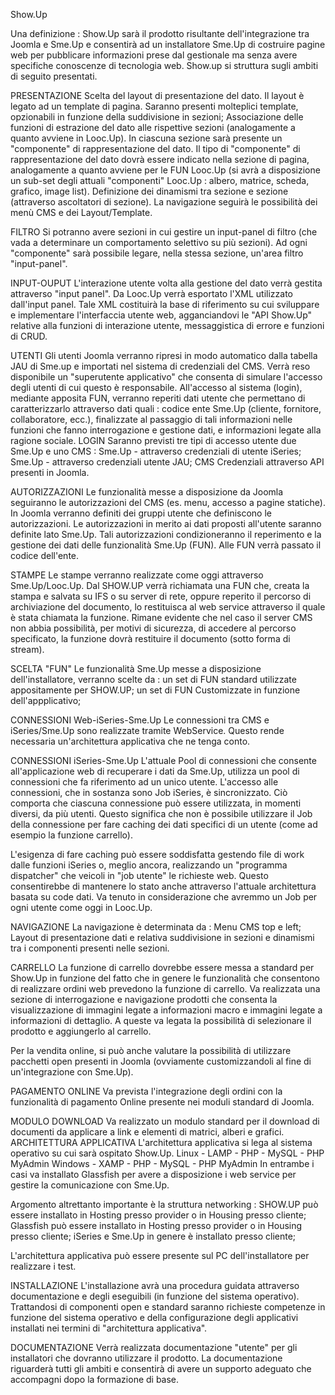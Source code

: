 Show.Up

Una definizione  :  Show.Up sarà il prodotto risultante dell'integrazione tra Joomla e Sme.Up e consentirà ad un installatore Sme.Up di costruire pagine web per pubblicare informazioni prese dal gestionale ma senza avere specifiche conoscenze di tecnologia web.
Show.up si struttura sugli ambiti di seguito presentati.

PRESENTAZIONE
Scelta del layout di presentazione del dato.
Il layout è legato ad un template di pagina.
Saranno presenti molteplici template, opzionabili in funzione della suddivisione in sezioni;
Associazione delle funzioni di estrazione del dato alle rispettive sezioni (analogamente a quanto avviene in Looc.Up).
In ciascuna sezione sarà presente un "componente" di rappresentazione del dato.
Il tipo di "componente" di rappresentazione del dato dovrà essere indicato nella sezione di pagina, analogamente a quanto avviene per le FUN Looc.Up (si avrà a disposizione un sub-set degli attuali  "componenti" Looc.Up  :  albero, matrice, scheda, grafico, image list).
Definizione dei dinamismi tra sezione e sezione (attraverso ascoltatori di sezione).
La navigazione seguirà le possibilità dei menù CMS e dei Layout/Template.

FILTRO
Si potranno avere sezioni in cui gestire un input-panel di filtro (che vada a determinare un comportamento selettivo su più sezioni).
Ad ogni "componente" sarà possibile legare, nella stessa sezione, un'area filtro "input-panel".

INPUT-OUPUT
L'interazione utente volta alla gestione del dato verrà gestita attraverso "input panel".
Da Looc.Up verrà esportato l'XML utilizzato dall'input panel.
Tale XML costituirà la base di riferimento su cui sviluppare e implementare l'interfaccia utente web, agganciandovi le "API Show.Up"  relative alla funzioni di interazione utente, messaggistica di errore e funzioni di CRUD.

UTENTI
Gli utenti Joomla verranno ripresi in modo automatico dalla tabella JAU di Sme.up e importati nel sistema di credenziali del CMS.
Verrà reso disponibile un "superutente applicativo" che consenta di simulare l'accesso degli utenti di cui questo è responsabile.
All'accesso al sistema (login), mediante apposita FUN, verranno reperiti dati utente che permettano di caratterizzarlo attraverso dati quali :  codice ente Sme.Up (cliente, fornitore, collaboratore, ecc.), finalizzate al passaggio di tali informazioni nelle funzioni che fanno interrogazione e gestione dati, e informazioni legate alla ragione sociale.
LOGIN
Saranno previsti tre tipi di accesso utente due Sme.Up e uno CMS : 
Sme.Up - attraverso credenziali di utente iSeries;
Sme.Up - attraverso credenziali utente JAU;
CMS Credenziali attraverso API presenti in Joomla.

AUTORIZZAZIONI
Le funzionalità messe a disposizione da Joomla seguiranno le autorizzazioni del CMS (es. menu,  accesso a pagine statiche).
In Joomla verranno definiti dei gruppi utente che definiscono le autorizzazioni.
Le autorizzazioni in merito ai dati proposti all'utente saranno definite lato Sme.Up.
Tali autorizzazioni condizioneranno il reperimento e la gestione dei dati delle funzionalità Sme.Up (FUN). Alle FUN verrà passato il codice dell'ente.


STAMPE
Le stampe verranno realizzate come oggi attraverso Sme.Up/Looc.Up.
Dal SHOW.UP verrà richiamata una FUN che, creata la stampa e salvata su IFS o su server di rete, oppure reperito il percorso di archiviazione del documento, lo restituisca al web service attraverso il quale è stata chiamata la funzione.
Rimane evidente che nel caso il server CMS non abbia possibilità, per motivi di sicurezza, di accedere al percorso specificato, la funzione dovrà restituire il documento (sotto forma di stream).

SCELTA "FUN"
Le funzionalità Sme.Up messe a disposizione dell'installatore, verranno scelte da : 
un set di FUN standard utilizzate appositamente per SHOW.UP;
un set di FUN Customizzate in funzione dell'appplicativo;

CONNESSIONI Web-iSeries-Sme.Up
Le connessioni tra CMS e iSeries/Sme.Up sono realizzate tramite WebService.
Questo rende necessaria un'architettura applicativa che ne tenga conto.

CONNESSIONI iSeries-Sme.Up
L'attuale Pool di connessioni che consente all'applicazione web di recuperare i dati da Sme.Up, utilizza un pool di connessioni che fa riferimento ad un unico utente.
L'accesso alle connessioni, che in sostanza sono Job iSeries, è sincronizzato.
Ciò comporta che ciascuna connessione può essere utilizzata, in momenti diversi, da più utenti.
Questo significa che non è possibile utilizzare il Job della connessione per fare caching dei dati specifici di un utente (come ad esempio la funzione carrello).

L'esigenza di fare caching può essere soddisfatta gestendo file di work dalle funzioni iSeries o, meglio ancora, realizzando un "programma dispatcher" che veicoli in "job utente" le richieste web.
Questo consentirebbe di mantenere lo stato anche attraverso l'attuale architettura basata su code dati.
Va tenuto in considerazione che avremmo un Job per ogni utente come oggi in Looc.Up.

NAVIGAZIONE
La navigazione è determinata da  : 
Menu CMS top e left;
Layout di presentazione dati e relativa suddivisione in sezioni e dinamismi tra i componenti presenti nelle sezioni.

CARRELLO
La funzione di carrello dovrebbe essere messa a standard per Show.Up in funzione del fatto che in genere le funzionalità che consentono di realizzare ordini web prevedono la funzione di carrello.
Va realizzata una sezione di interrogazione e navigazione prodotti che consenta la visualizzazione di immagini legate a informazioni macro e immagini legate a informazioni di dettaglio. A queste va legata la possibilità di selezionare il prodotto e aggiungerlo al carrello.

Per la vendita online, si può anche valutare la possibilità di utilizzare pacchetti open presenti in Joomla (ovviamente customizzandoli al fine di un'integrazione con Sme.Up).

PAGAMENTO ONLINE
Va prevista l'integrazione degli ordini con la funzionalità di pagamento Online presente nei moduli standard di Joomla.

MODULO DOWNLOAD
Va realizzato un modulo standard per il download di documenti da applicare a link e elementi di matrici, alberi e grafici.
ARCHITETTURA APPLICATIVA
L'architettura applicativa si lega al sistema operativo su cui sarà ospitato Show.Up.
Linux - LAMP - PHP - MySQL - PHP MyAdmin
Windows - XAMP - PHP - MySQL - PHP MyAdmin
In entrambe i casi va installato Glassfish per avere a disposizione i web service per gestire la comunicazione con Sme.Up.

Argomento altrettanto importante è la struttura networking : 
SHOW.UP può essere installato in Hosting presso provider o in Housing presso cliente;
Glassfish può essere installato in Hosting presso provider o in Housing presso cliente;
iSeries e Sme.Up in genere è installato presso cliente;

L'architettura applicativa può essere presente sul PC dell'installatore per realizzare i test.

INSTALLAZIONE
L'installazione avrà una procedura guidata attraverso documentazione e degli eseguibili (in funzione del sistema operativo).
Trattandosi di componenti open e standard saranno richieste competenze in funzione del sistema operativo e della configurazione degli applicativi installati nei termini di "architettura applicativa".

DOCUMENTAZIONE
Verrà realizzata documentazione "utente" per gli installatori che dovranno utilizzare il prodotto.
La documentazione riguarderà tutti gli ambiti e consentirà di avere un supporto adeguato che accompagni dopo la formazione di base.



